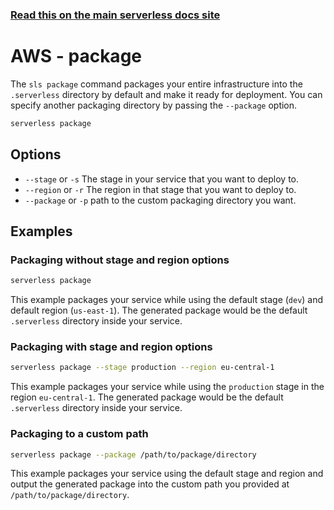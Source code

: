 <!--
title: Serverless Framework Commands - AWS Lambda - Package
description: Package your service according to a specified provider using the Serverless Framework.
short_title: Package
keywords: ['Serverless', 'Framework', 'AWS Lambda', 'deployment']
-->

<!-- DOCS-SITE-LINK:START automatically generated  -->

### [Read this on the main serverless docs site](https://www.serverless.com/framework/docs/providers/aws/cli-reference/package)

<!-- DOCS-SITE-LINK:END -->

# AWS - package

The `sls package` command packages your entire infrastructure into the `.serverless` directory by default and make it ready for deployment. You can specify another packaging directory by passing the `--package` option.

```bash
serverless package
```

## Options

- `--stage` or `-s` The stage in your service that you want to deploy to.
- `--region` or `-r` The region in that stage that you want to deploy to.
- `--package` or `-p` path to the custom packaging directory you want.

## Examples

### Packaging without stage and region options

```bash
serverless package
```

This example packages your service while using the default stage (`dev`) and default region (`us-east-1`). The generated package would be the default `.serverless` directory inside your service.

### Packaging with stage and region options

```bash
serverless package --stage production --region eu-central-1
```

This example packages your service while using the `production` stage in the region
`eu-central-1`. The generated package would be the default `.serverless` directory inside your service.

### Packaging to a custom path

```bash
serverless package --package /path/to/package/directory
```

This example packages your service using the default stage and region and output the generated package into the custom path you provided at `/path/to/package/directory`.
